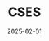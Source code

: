 ---
title: "CSES"
date: 2025-02-01
type: gym
images: []
description: ""
menu:
  main:
    identifier: "gimnasio-cses"
    parent: "Gimnasio"
    weight: 57
---